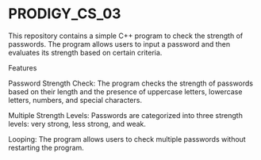 # PRODIGY_CS_03
This repository contains a simple C++ program to check the strength of passwords. The program allows users to input a password and then evaluates its strength based on certain criteria.

Features

Password Strength Check: The program checks the strength of passwords based on their length and the presence of uppercase letters, lowercase letters, numbers, and special characters.

Multiple Strength Levels: Passwords are categorized into three strength levels: very strong, less strong, and weak.

Looping: The program allows users to check multiple passwords without restarting the program.

